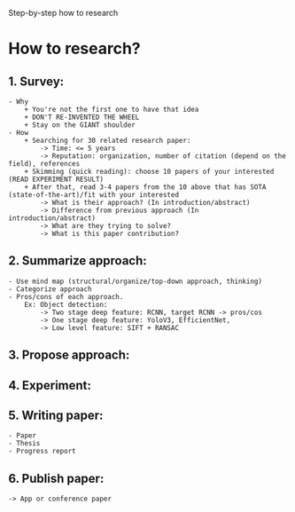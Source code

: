 Step-by-step how to research
# How to research? 
## 1. Survey: 
	- Why 
		+ You're not the first one to have that idea 
		+ DON'T RE-INVENTED THE WHEEL
		+ Stay on the GIANT shoulder 	 
	- How 
		+ Searching for 30 related research paper: 
			-> Time: <= 5 years
			-> Reputation: organization, number of citation (depend on the field), references  
		+ Skimming (quick reading): choose 10 papers of your interested (READ EXPERIMENT RESULT)  
		+ After that, read 3-4 papers from the 10 above that has SOTA (state-of-the-art)/fit with your interested 
			-> What is their approach? (In introduction/abstract) 
			-> Difference from previous approach (In introduction/abstract) 
			-> What are they trying to solve? 
			-> What is this paper contribution?  

## 2. Summarize approach:  
	- Use mind map (structural/organize/top-down approach, thinking)      
	- Categorize approach  
	- Pros/cons of each approach. 
		Ex: Object detection: 
			-> Two stage deep feature: RCNN, target RCNN -> pros/cos 
			-> One stage deep feature: YoloV3, EfficientNet,    
			-> Low level feature: SIFT + RANSAC      

## 3. Propose approach: 


## 4. Experiment: 


## 5. Writing paper: 
	- Paper 
	- Thesis 
	- Progress report 

## 6. Publish paper: 
	-> App or conference paper





